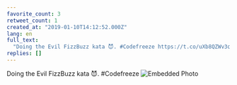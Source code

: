 ```yaml
---
favorite_count: 3
retweet_count: 1
created_at: "2019-01-10T14:12:52.000Z"
lang: en
full_text:
  "Doing the Evil FizzBuzz kata 😈. #Codefreeze https://t.co/uXb8QZWv3o"
replies: []
---
```


Doing the Evil FizzBuzz kata 😈. #Codefreeze
![Embedded Photo](https://twitter-media-coderbyheart.s3.eu-north-1.amazonaws.com/1083366065059627008-DwjjrtTX0AAVVyv.jpg)
